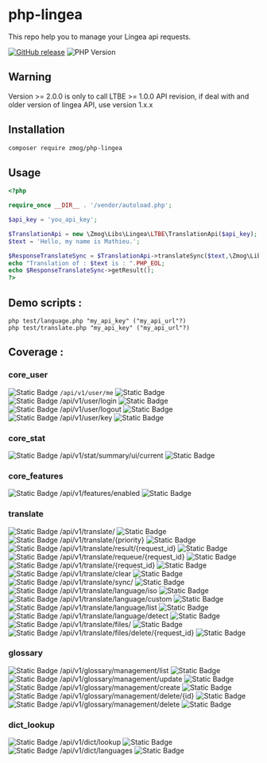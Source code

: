 # php-lingea

This repo help you to manage your Lingea api requests. 

[![GitHub release](https://img.shields.io/badge/release-v2.0.0-blue.svg)](https://github.com/Gizmo091/php-lingea/releases/)
![PHP Version](https://img.shields.io/badge/PHP-8.1+-blue.svg)

[comment]: <> (Badge generated with https://naereen.github.io/badges/)

## Warning 

Version >= 2.0.0 is only to call LTBE >= 1.0.0 API revision, if deal with and older version of lingea API, use version 1.x.x


## Installation

```bash
composer require zmog/php-lingea
```

## Usage

```php
<?php

require_once __DIR__ . '/vendor/autoload.php';

$api_key = 'you_api_key';

$TranslationApi = new \Zmog\Libs\Lingea\LTBE\TranslationApi($api_key);
$text = 'Hello, my name is Mathieu.';

$ResponseTranslateSync = $TranslationApi->translateSync($text,\Zmog\Libs\Lingea\LTBE\TranslationLanguage\ISO_639_2b::fromCode('eng'),\Zmog\Libs\Lingea\LTBE\TranslationLanguage\ISO_639_1::fromCode('cs'));
echo "Translation of : $text is : ".PHP_EOL;
echo $ResponseTranslateSync->getResult();
?>
```


## Demo scripts :

```
php test/language.php "my_api_key" ("my_api_url"?)
php test/translate.php "my_api_key" ("my_api_url"?)
```


## Coverage : 

### core_user
![Static Badge](https://img.shields.io/badge/method-GET-blue) ```/api/v1/user/me``` ![Static Badge](https://img.shields.io/badge/include-YES-green)  
![Static Badge](https://img.shields.io/badge/method-POST-green) /api/v1/user/login ![Static Badge](https://img.shields.io/badge/include-YES-green)  
![Static Badge](https://img.shields.io/badge/method-GET-blue) /api/v1/user/logout ![Static Badge](https://img.shields.io/badge/include-NO-red)  
![Static Badge](https://img.shields.io/badge/method-GET-blue) /api/v1/user/key ![Static Badge](https://img.shields.io/badge/include-NO-red)  

### core_stat
![Static Badge](https://img.shields.io/badge/method-GET-blue) /api/v1/stat/summary/ui/current ![Static Badge](https://img.shields.io/badge/include-NO-red)  

### core_features
![Static Badge](https://img.shields.io/badge/method-GET-blue) /api/v1/features/enabled ![Static Badge](https://img.shields.io/badge/include-NO-red)  

### translate

![Static Badge](https://img.shields.io/badge/method-POST-green) /api/v1/translate/ ![Static Badge](https://img.shields.io/badge/include-YES-green)  
![Static Badge](https://img.shields.io/badge/method-POST-green) /api/v1/translate/{priority} ![Static Badge](https://img.shields.io/badge/include-YES-green)  
![Static Badge](https://img.shields.io/badge/method-GET-blue) /api/v1/translate/result/{request_id} ![Static Badge](https://img.shields.io/badge/include-PARTIAL-yellow)  
![Static Badge](https://img.shields.io/badge/method-POST-green) /api/v1/translate/requeue/{request_id} ![Static Badge](https://img.shields.io/badge/include-NO-red)  
![Static Badge](https://img.shields.io/badge/method-DELETE-red) /api/v1/translate/{request_id} ![Static Badge](https://img.shields.io/badge/include-NO-red)  
![Static Badge](https://img.shields.io/badge/method-POST-green) /api/v1/translate/clear ![Static Badge](https://img.shields.io/badge/include-NO-red)  
![Static Badge](https://img.shields.io/badge/method-POST-green) /api/v1/translate/sync/ ![Static Badge](https://img.shields.io/badge/include-YES-green)  
![Static Badge](https://img.shields.io/badge/method-GET-blue) /api/v1/translate/language/iso ![Static Badge](https://img.shields.io/badge/include-NO-red)  
![Static Badge](https://img.shields.io/badge/method-GET-blue) /api/v1/translate/language/custom ![Static Badge](https://img.shields.io/badge/include-NO-red)  
![Static Badge](https://img.shields.io/badge/method-GET-blue) /api/v1/translate/language/list ![Static Badge](https://img.shields.io/badge/include-YES-green)  
![Static Badge](https://img.shields.io/badge/method-POST-green) /api/v1/translate/language/detect ![Static Badge](https://img.shields.io/badge/include-NOT-red)  
![Static Badge](https://img.shields.io/badge/method-GET-blue) /api/v1/translate/files/ ![Static Badge](https://img.shields.io/badge/include-NOT-red)  
![Static Badge](https://img.shields.io/badge/method-GET-blue) /api/v1/translate/files/delete/{request_id} ![Static Badge](https://img.shields.io/badge/include-NOT-red)  

### glossary
![Static Badge](https://img.shields.io/badge/method-GET-blue) /api/v1/glossary/management/list ![Static Badge](https://img.shields.io/badge/include-NOT-red)  
![Static Badge](https://img.shields.io/badge/method-PUT-yellow) /api/v1/glossary/management/update ![Static Badge](https://img.shields.io/badge/include-NOT-red)  
![Static Badge](https://img.shields.io/badge/method-POST-green) /api/v1/glossary/management/create ![Static Badge](https://img.shields.io/badge/include-NOT-red)  
![Static Badge](https://img.shields.io/badge/method-DELETE-red) /api/v1/glossary/management/delete/{id} ![Static Badge](https://img.shields.io/badge/include-NOT-red)  
![Static Badge](https://img.shields.io/badge/method-DELETE-red) /api/v1/glossary/management/delete ![Static Badge](https://img.shields.io/badge/include-NOT-red)  

### dict_lookup
![Static Badge](https://img.shields.io/badge/method-POST-green) /api/v1/dict/lookup ![Static Badge](https://img.shields.io/badge/include-NOT-red)  
![Static Badge](https://img.shields.io/badge/method-GET-blue) /api/v1/dict/languages ![Static Badge](https://img.shields.io/badge/include-NOT-red)  


